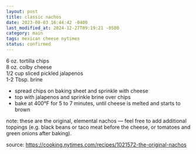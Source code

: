 ```yaml
---
layout: post
title: classic nachos
date: 2023-08-03 16:44:42 -0400
last_modified_at: 2024-12-27T09:19:21 -0500
category: main
tags: mexican cheese nytimes
status: confirmed
---
```


6 oz. tortilla chips  
8 oz. colby cheese  
1/2 cup sliced pickled jalapenos  
1-2 Tbsp. brine  
* spread chips on baking sheet and sprinkle with cheese
* top with jalapenos and sprinkle brine over chips
* bake at 400°F for 5 to 7 minutes, until cheese is melted and starts to brown

note: these are the original, elemental nachos — feel free to add additional toppings (e.g. black
beans or taco meat before the cheese, or tomatoes and green onions after baking).

source: <https://cooking.nytimes.com/recipes/1021572-the-original-nachos>
